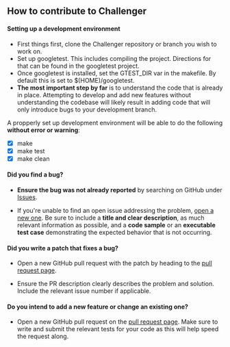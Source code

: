 ## How to contribute to Challenger

#### **Setting up a development environment**
* First things first, clone the Challenger repository or branch you wish to work on.
* Set up googletest. This includes compiling the project. Directions for that can be found in the googletest project.
* Once googletest is installed, set the GTEST_DIR var in the makefile. By default this is set to $(HOME)/googletest.
* **The most important step by far** is to understand the code that is already in place. Attempting to develop and add new features without understanding the codebase will likely result in adding code that will only introduce bugs to your development branch.

A propperly set up development environment will be able to do the following **without error or warning**:
  - [x] make
  - [x] make test
  - [x] make clean

#### **Did you find a bug?**

* **Ensure the bug was not already reported** by searching on GitHub under [Issues](https://github.com/folksgl/challenger/issues).

* If you're unable to find an open issue addressing the problem, [open a new one](https://github.com/folksgl/challenger/issues/new). Be sure to include a **title and clear description**, as much relevant information as possible, and a **code sample** or an **executable test case** demonstrating the expected behavior that is not occurring.

#### **Did you write a patch that fixes a bug?**

* Open a new GitHub pull request with the patch by heading to the [pull request page](https://github.com/folksgl/challenger/pulls).

* Ensure the PR description clearly describes the problem and solution. Include the relevant issue number if applicable.

#### **Do you intend to add a new feature or change an existing one?**

* Open a new GitHub pull request on the [pull request page](https://github.com/folksgl/challenger/pulls). Make sure to write and submit the relevant tests for your code as this will help speed the request along.
